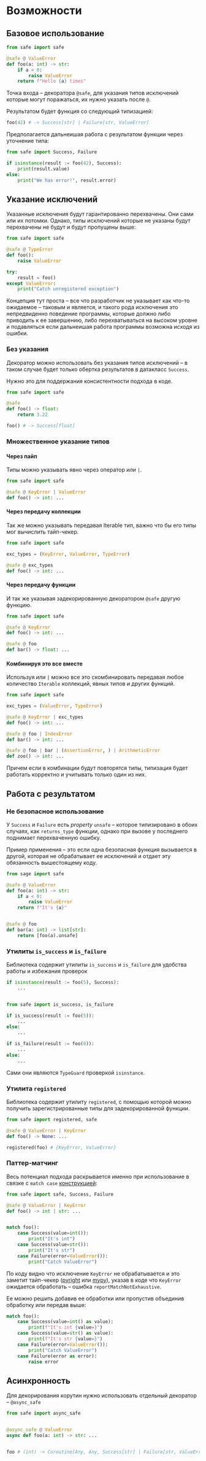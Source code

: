 # Возможности

## Базовое использование

```python
from safe import safe

@safe @ ValueError
def foo(a: int) -> str:
    if a < 0:
        raise ValueError
    return f"Hello {a} times"
```

Точка входа – декоратора `@safe`, для указания типов исключений которые могут поражаться,
их нужно указать после `@`.

Результатом будет функция со следующий типизацией:

```python
foo(42) # -> Success[str] | Failure[str, ValueError]
```

Предполагается дальнеишая работа с результатом функции через уточнение типа:

```python
from safe import Success, Failure

if isinstance(result := foo(42), Success):
    print(result.value)
else:
    print("We has error!", result.error)
```

## Указание исключений

Указанные исключения будут гарантированно перехвачены. Они сами или их потомки.
Однако, типы исключений которые не указаны будут перехвачены не будут и будут пропущены выше:

```python
from safe import safe

@safe @ TypeError
def foo():
    raise ValueError

try:
    result = foo()
except ValueError:
    print("Catch unregistered exception")
```

Концепция тут проста – все что разработчик не указывает как что-то ожидаемое – таковым и
является, и такого рода исключения это непредвиденно поведение программы, которые должно либо
приводить к ее завершению, либо перехватываться на высоком уровне и подавляться если дальнеишая
работа программы возможна исходя из ошибки.

### Без указания

Декоратор можно использовать без указания типов исключений – в таком случае будет только
обертка результатов в датакласс `Success`.

Нужно это для поддержания консистентности подхода в коде.

```python
from safe import safe

@safe
def foo() -> float:
    return 3.22

foo() # -> Success[float]
```

### Множественное указание типов

#### Через пайп

Типы можно указывать явно через оператор *или* `|`.

```python
from safe import safe

@safe @ KeyError | ValueError
def foo() -> int: ...
```

#### Через передачу коллекции

Так же можно указывать передавая Iterable тип, важно что бы его типы мог вычислить тайп-чекер.

```python
from safe import safe

exc_types = (KeyError, ValueError, TypeError)

@safe @ exc_types
def foo() -> int: ...
```

#### Через передачу функции

И так же указывая задекорированную декоратором `@safe` другую функцию.

```python
from safe import safe

@safe @ KeyError
def foo() -> int: ...

@safe @ foo
def bar() -> float: ...
```

#### Комбинируя это все вместе

Используя *или* `|` можно все это скомбинировать передавая любое количество `Iterable` коллекций,
явных типов и других функций.

```python
from safe import safe

exc_types = (ValueError, TypeError)

@safe @ KeyError | exc_types
def foo() -> int: ...

@safe @ foo | IndexError
def bar() -> int: ...

@safe @ foo | bar | (AssertionError, ) | ArithmeticError
def zoo() -> int: ...
```

Причем если в комбинации будут повторятся типы, типизация будет работать корректно и учитывать
только один из них.

## Работа с результатом

### Не безопасное использование

У `Success` и `Failure` есть *property* `unsafe` – которое типизировано в обоих случаях,
как `returns_type` функции, однако при вызове у последнего поднимает перехваченную ошибку.

Пример применения – это если одна безопасная функция вызывается в другой, которая не обрабатывает ее исключений
и отдает эту обязанность вышестоящему коду.

```python
from sage import safe

@safe @ ValueError
def foo(a: int) -> str:
    if a < 0:
        raise ValueError
    return f"It's {a}"


@safe @ foo
def bar(a: int) -> list[str]:
    return [foo(a).unsafe]
```

### Утилиты `is_success` и `is_failure`

Библиотека содержит утилиты `is_success` и `is_failure` для удобства работы и избежания проверок

```python
if isinstance(result := foo(5), Success):
    ...


from safe import is_success, is_failure

if is_success(result := foo(5)):
    ...
else:
    ...

if is_failure(result := foo(0)):
    ...
else:
    ...
```

Сами они являются `TypeGuard` проверкой `isinstance`.

### Утилита `registered`

Библиотека содержит утилиту `registered`, с помощью которой можно получить
зарегистрированные типы для задекорированной функции.

```python
from safe import registered, safe

@safe @ ValueError | KeyError
def foo() -> None: ...

registered(foo) # {KeyError, ValueError}
```

### Паттер-матчинг

Весь потенциал подхода раскрывается именно при использование в связке с `match case` [конструкцией](https://peps.python.org/pep-0636/):

```python
from safe import safe, Success, Failure

@safe @ ValueError | KeyError
def foo() -> int | str: ...


match foo():
    case Success(value=int()):
        print("It's int")
    case Success(value=str()):
        print("It's str")
    case Failure(error=ValueError()):
        print("Catch ValueError")
```

По коду видно что исключение `KeyError` не обрабатывается и это заметит тайп-чекер
([pyright](https://github.com/microsoft/pyright) или [mypy](https://github.com/python/mypy)),
указав в коде что `KeyError` ожидается обработать – ошибка `reportMatchNotExhaustive`.

Ее можно решить добавив ее обработки или пропустив объединив обработку или передав выше:

```python
match foo():
    case Success(value=int() as value):
        print(f"It's int {value=}")
    case Success(value=str() as value):
        print(f"It's str {value=}")
    case Failure(error=ValueError()):
        print("Catch ValueError")
    case Failure(error as error):
        raise error
```

## Асинхронность

Для декорирования корутин нужно использовать отдельный декоратор – `@async_safe`

```python
from safe import async_safe


@async_safe @ ValueError
async def foo(a: int) -> str: ...


foo # (int) -> Coroutine[Any, Any, Success[str] | Failure[str, ValueError]]
```
